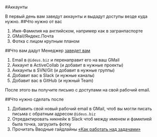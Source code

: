 #Аккаунты

В первый день вам заведут аккаунты и выдадут доступы везде куда нужно.
##Что нужно от вас
1. Имя-Фамилия на английском, например как в загранпаспорте
2. GMail/Яндекс.Почта
3. Фотка с лицом крупным планом

##Что вам дадут
Менеджер [заведет вам](https://github.com/ideus-team/guidelines/blob/master/handbook/admin/1-accounts.md)
1. Email в `@ideus.biz` и перенаправит его на ваш GMail
2. Аккаунт в ActiveCollab (и добавит в нужные проекты)
3. Аккаунты в SVN/Git (и добавит в нужные группы)
4. Добавит вас в Slack (и нужные каналы)
5. Добавит вас в GitHub (и нужный Team)

После этого вы получите письмо с доступами на свой рабочий email.

##Что нужно сделать после
1. Добавить свой новый рабочий email в GMail, чтоб вы могли писать письма с обратным адресом `@ideus.biz`
2. Отредактировать никнейк в Slack чтоб между именем и фамилией была точка, загрузить фотку
3. Прочитать Вводные гайдлайны [«Как работать над задачами»](https://github.com/ideus-team/guidelines/blob/master/handbook/2-how-to-work.md)

